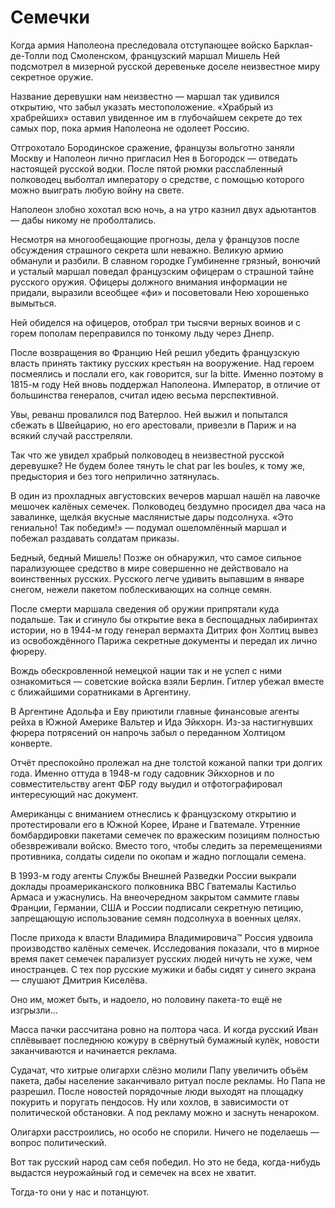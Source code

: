 
# Семечки

Когда армия Наполеона преследовала отступающее войско Барклая-де-Толли под Смоленском, французский маршал Мишель Ней подсмотрел в мизерной русской деревеньке доселе неизвестное миру секретное оружие. 

Название деревушки нам неизвестно — маршал так удивился открытию, что забыл указать местоположение. «Храбрый из храбрейших» оставил увиденное им в глубочайшем секрете до тех самых пор, пока армия Наполеона не одолеет Россию. 

Отгрохотало Бородинское сражение, французы вольготно заняли Москву и Наполеон лично пригласил Нея в Богородск — отведать настоящей русской водки. После пятой рюмки расслабленный полководец выболтал императору о средстве, с помощью которого можно выиграть любую войну на свете.

Наполеон злобно хохотал всю ночь, а на утро казнил двух адьютантов — дабы никому не проболтались. 

Несмотря на многообещающие прогнозы, дела у французов после обсуждения  страшного секрета шли неважно. Великую армию обманули и разбили. В славном городке Гумбиненне грязный, вонючий и усталый маршал поведал французским офицерам о страшной тайне русского оружия. Офицеры должного внимания информации не придали, выразили всеобщее «фи» и посоветовали Нею хорошенько вымыться.

Ней обиделся на офицеров, отобрал три тысячи верных воинов и с горем пополам переправился по тонкому льду через Днепр.

После возвращения во Францию Ней решил убедить французскую власть принять тактику русских крестьян на вооружение. Над героем посмеялись и послали его, как говорится, sur la bitte. Именно поэтому в 1815-м году Ней вновь поддержал Наполеона. Император, в отличие от большинства генералов, считал идею весьма перспективной. 

Увы, реванш провалился под Ватерлоо. Ней выжил и попытался сбежать в Швейцарию, но его арестовали, привезли в Париж и на всякий случай расстреляли.

Так что же увидел храбрый полководец в неизвестной русской деревушке? Не будем более тянуть le chat par les boules, к тому же, предыстория и без того неприлично затянулась. 

В один из прохладных августовских вечеров маршал нашёл на лавочке мешочек калёных семечек. Полководец бездумно просидел два часа на завалинке, щелкáя вкусные маслянистые дары подсолнуха. «Это гениально! Так победим!» — подумал ошеломлённый маршал и побежал раздавать солдатам приказы. 

Бедный, бедный Мишель! Позже он обнаружил, что самое сильное парализующее средство в мире совершенно не действовало на воинственных русских. Русского легче удивить выпавшим в январе снегом, нежели пакетом поблескивающих на солнце семян. 

После смерти маршала сведения об оружии припрятали куда подальше. Так и сгинуло бы открытие века в беспощадных лабиринтах истории, но в 1944-м году генерал вермахта Дитрих фон Холтиц вывез из освобождённого Парижа секретные документы и передал их лично фюреру. 

Вождь обескровленной немецкой нации так и не успел с ними ознакомиться — советские войска взяли Берлин. Гитлер убежал вместе с ближайшими соратниками в Аргентину. 

В Аргентине Адольфа и Еву приютили главные финансовые агенты рейха в Южной Америке Вальтер и Ида Эйкхорн. Из-за настигнувших фюрера потрясений он напрочь забыл о переданном Холтицом конверте. 

Отчёт преспокойно пролежал на дне толстой кожаной папки три долгих года. Именно оттуда в 1948-м году садовник Эйкхорнов и по совместительству агент ФБР году выудил и отфотографировал интересующий нас документ.

Американцы с вниманием отнеслись к французскому открытию и протестировали его в Южной Корее, Иране и Гватемале. Утренние бомбардировки пакетами семечек по вражеским позициям полностью обезвреживали войско. Вместо того, чтобы следить за перемещениями противника, солдаты сидели по окопам и жадно поглощали семена.

В 1993-м году агенты Службы Внешней Разведки России выкрали доклады проамериканского полковника ВВС Гватемалы Кастильо Армаса и ужаснулись. На внеочередном закрытом саммите главы Франции, Германии, США и России подписали секретную петицию, запрещающую использование семян подсолнуха в военных целях. 

После прихода  к власти Владимира Владимировича™ Россия удвоила производство калёных семечек. Исследования показали, что в мирное время пакет семечек парализует русских людей ничуть не хуже, чем иностранцев. С тех пор русские мужики и бабы сидят у синего экрана — слушают Дмитрия Киселёва.

Оно им, может быть, и надоело, но половину пакета-то ещё не изгрызли... 

Масса пачки рассчитана ровно на полтора часа. И когда русский Иван сплёвывает последнюю кожуру в свёрнутый бумажный кулёк, новости заканчиваются и начинается реклама.

Судачат, что хитрые олигархи слёзно молили Папу увеличить объём пакета, дабы население заканчивало ритуал после рекламы. Но Папа не разрешил. После новостей порядочные люди выходят на площадку покурить и поругать пендосов. Ну или хохлов, в зависимости от политической обстановки. А под рекламу можно и заснуть ненароком.

Олигархи расстроились, но особо не спорили. Ничего не поделаешь — вопрос политический.

Вот так русский народ сам себя победил. Но это не беда, когда-нибудь выдастся неурожайный год и семечек на всех не хватит.

Тогда-то они у нас и потанцуют.
